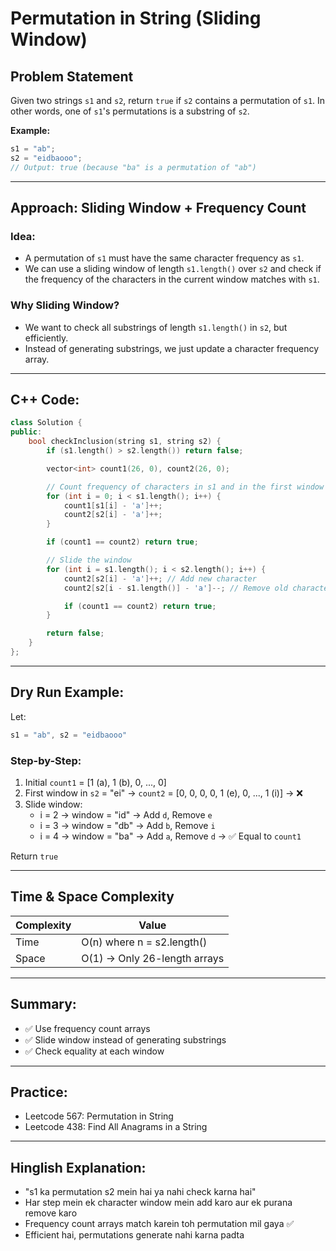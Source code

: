 # Permutation in String (Sliding Window)

## Problem Statement

Given two strings `s1` and `s2`, return `true` if `s2` contains a permutation of `s1`. In other words, one of `s1`'s permutations is a substring of `s2`.

**Example:**

```cpp
s1 = "ab";
s2 = "eidbaooo";
// Output: true (because "ba" is a permutation of "ab")
```

---

## Approach: Sliding Window + Frequency Count

### Idea:

- A permutation of `s1` must have the same character frequency as `s1`.
- We can use a sliding window of length `s1.length()` over `s2` and check if the frequency of the characters in the current window matches with `s1`.

### Why Sliding Window?

- We want to check all substrings of length `s1.length()` in `s2`, but efficiently.
- Instead of generating substrings, we just update a character frequency array.

---

## C++ Code:

```cpp
class Solution {
public:
    bool checkInclusion(string s1, string s2) {
        if (s1.length() > s2.length()) return false;

        vector<int> count1(26, 0), count2(26, 0);

        // Count frequency of characters in s1 and in the first window of s2
        for (int i = 0; i < s1.length(); i++) {
            count1[s1[i] - 'a']++;
            count2[s2[i] - 'a']++;
        }

        if (count1 == count2) return true;

        // Slide the window
        for (int i = s1.length(); i < s2.length(); i++) {
            count2[s2[i] - 'a']++; // Add new character
            count2[s2[i - s1.length()] - 'a']--; // Remove old character

            if (count1 == count2) return true;
        }

        return false;
    }
};
```

---

## Dry Run Example:

Let:

```cpp
s1 = "ab", s2 = "eidbaooo"
```

### Step-by-Step:

1. Initial `count1` = [1 (a), 1 (b), 0, ..., 0]
2. First window in `s2` = "ei" → `count2` = [0, 0, 0, 0, 1 (e), 0, ..., 1 (i)] → ❌
3. Slide window:
   - i = 2 → window = "id" → Add `d`, Remove `e`
   - i = 3 → window = "db" → Add `b`, Remove `i`
   - i = 4 → window = "ba" → Add `a`, Remove `d` → ✅ Equal to `count1`

Return `true`

---

## Time & Space Complexity

| Complexity | Value                        |
| ---------- | ---------------------------- |
| Time       | O(n) where n = s2.length()   |
| Space      | O(1) → Only 26-length arrays |

---

## Summary:

- ✅ Use frequency count arrays
- ✅ Slide window instead of generating substrings
- ✅ Check equality at each window

---

## Practice:

- Leetcode 567: Permutation in String
- Leetcode 438: Find All Anagrams in a String

---

## Hinglish Explanation:

- "s1 ka permutation s2 mein hai ya nahi check karna hai"
- Har step mein ek character window mein add karo aur ek purana remove karo
- Frequency count arrays match karein toh permutation mil gaya ✅
- Efficient hai, permutations generate nahi karna padta

